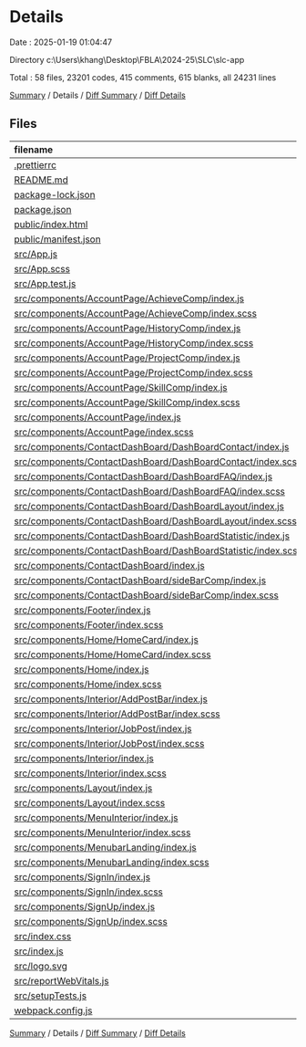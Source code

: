 # Details

Date : 2025-01-19 01:04:47

Directory c:\\Users\\khang\\Desktop\\FBLA\\2024-25\\SLC\\slc-app

Total : 58 files,  23201 codes, 415 comments, 615 blanks, all 24231 lines

[Summary](results.md) / Details / [Diff Summary](diff.md) / [Diff Details](diff-details.md)

## Files
| filename | language | code | comment | blank | total |
| :--- | :--- | ---: | ---: | ---: | ---: |
| [.prettierrc](/.prettierrc) | JSON | 6 | 0 | 0 | 6 |
| [README.md](/README.md) | Markdown | 10 | 0 | 8 | 18 |
| [package-lock.json](/package-lock.json) | JSON | 19,050 | 0 | 1 | 19,051 |
| [package.json](/package.json) | JSON | 72 | 0 | 1 | 73 |
| [public/index.html](/public/index.html) | HTML | 21 | 0 | 1 | 22 |
| [public/manifest.json](/public/manifest.json) | JSON | 25 | 0 | 1 | 26 |
| [src/App.js](/src/App.js) | JavaScript | 32 | 14 | 5 | 51 |
| [src/App.scss](/src/App.scss) | SCSS | 27 | 0 | 5 | 32 |
| [src/App.test.js](/src/App.test.js) | JavaScript | 7 | 0 | 2 | 9 |
| [src/components/AccountPage/AchieveComp/index.js](/src/components/AccountPage/AchieveComp/index.js) | JavaScript | 86 | 0 | 5 | 91 |
| [src/components/AccountPage/AchieveComp/index.scss](/src/components/AccountPage/AchieveComp/index.scss) | SCSS | 24 | 0 | 6 | 30 |
| [src/components/AccountPage/HistoryComp/index.js](/src/components/AccountPage/HistoryComp/index.js) | JavaScript | 114 | 0 | 9 | 123 |
| [src/components/AccountPage/HistoryComp/index.scss](/src/components/AccountPage/HistoryComp/index.scss) | SCSS | 23 | 1 | 7 | 31 |
| [src/components/AccountPage/ProjectComp/index.js](/src/components/AccountPage/ProjectComp/index.js) | JavaScript | 90 | 0 | 7 | 97 |
| [src/components/AccountPage/ProjectComp/index.scss](/src/components/AccountPage/ProjectComp/index.scss) | SCSS | 24 | 0 | 7 | 31 |
| [src/components/AccountPage/SkillComp/index.js](/src/components/AccountPage/SkillComp/index.js) | JavaScript | 91 | 2 | 9 | 102 |
| [src/components/AccountPage/SkillComp/index.scss](/src/components/AccountPage/SkillComp/index.scss) | SCSS | 24 | 0 | 6 | 30 |
| [src/components/AccountPage/index.js](/src/components/AccountPage/index.js) | JavaScript | 313 | 0 | 13 | 326 |
| [src/components/AccountPage/index.scss](/src/components/AccountPage/index.scss) | SCSS | 260 | 0 | 48 | 308 |
| [src/components/ContactDashBoard/DashBoardContact/index.js](/src/components/ContactDashBoard/DashBoardContact/index.js) | JavaScript | 74 | 0 | 2 | 76 |
| [src/components/ContactDashBoard/DashBoardContact/index.scss](/src/components/ContactDashBoard/DashBoardContact/index.scss) | SCSS | 121 | 0 | 24 | 145 |
| [src/components/ContactDashBoard/DashBoardFAQ/index.js](/src/components/ContactDashBoard/DashBoardFAQ/index.js) | JavaScript | 51 | 0 | 4 | 55 |
| [src/components/ContactDashBoard/DashBoardFAQ/index.scss](/src/components/ContactDashBoard/DashBoardFAQ/index.scss) | SCSS | 64 | 0 | 14 | 78 |
| [src/components/ContactDashBoard/DashBoardLayout/index.js](/src/components/ContactDashBoard/DashBoardLayout/index.js) | JavaScript | 22 | 7 | 4 | 33 |
| [src/components/ContactDashBoard/DashBoardLayout/index.scss](/src/components/ContactDashBoard/DashBoardLayout/index.scss) | SCSS | 17 | 3 | 3 | 23 |
| [src/components/ContactDashBoard/DashBoardStatistic/index.js](/src/components/ContactDashBoard/DashBoardStatistic/index.js) | JavaScript | 62 | 5 | 6 | 73 |
| [src/components/ContactDashBoard/DashBoardStatistic/index.scss](/src/components/ContactDashBoard/DashBoardStatistic/index.scss) | SCSS | 221 | 23 | 40 | 284 |
| [src/components/ContactDashBoard/index.js](/src/components/ContactDashBoard/index.js) | JavaScript | 22 | 7 | 4 | 33 |
| [src/components/ContactDashBoard/sideBarComp/index.js](/src/components/ContactDashBoard/sideBarComp/index.js) | JavaScript | 31 | 7 | 5 | 43 |
| [src/components/ContactDashBoard/sideBarComp/index.scss](/src/components/ContactDashBoard/sideBarComp/index.scss) | SCSS | 66 | 10 | 10 | 86 |
| [src/components/Footer/index.js](/src/components/Footer/index.js) | JavaScript | 34 | 7 | 5 | 46 |
| [src/components/Footer/index.scss](/src/components/Footer/index.scss) | SCSS | 66 | 14 | 14 | 94 |
| [src/components/Home/HomeCard/index.js](/src/components/Home/HomeCard/index.js) | JavaScript | 98 | 31 | 5 | 134 |
| [src/components/Home/HomeCard/index.scss](/src/components/Home/HomeCard/index.scss) | SCSS | 341 | 44 | 64 | 449 |
| [src/components/Home/index.js](/src/components/Home/index.js) | JavaScript | 42 | 6 | 7 | 55 |
| [src/components/Home/index.scss](/src/components/Home/index.scss) | SCSS | 220 | 24 | 41 | 285 |
| [src/components/Interior/AddPostBar/index.js](/src/components/Interior/AddPostBar/index.js) | JavaScript | 122 | 19 | 27 | 168 |
| [src/components/Interior/AddPostBar/index.scss](/src/components/Interior/AddPostBar/index.scss) | SCSS | 56 | 15 | 12 | 83 |
| [src/components/Interior/JobPost/index.js](/src/components/Interior/JobPost/index.js) | JavaScript | 37 | 7 | 5 | 49 |
| [src/components/Interior/JobPost/index.scss](/src/components/Interior/JobPost/index.scss) | SCSS | 68 | 13 | 13 | 94 |
| [src/components/Interior/index.js](/src/components/Interior/index.js) | JavaScript | 235 | 22 | 25 | 282 |
| [src/components/Interior/index.scss](/src/components/Interior/index.scss) | SCSS | 193 | 28 | 37 | 258 |
| [src/components/Layout/index.js](/src/components/Layout/index.js) | JavaScript | 19 | 6 | 5 | 30 |
| [src/components/Layout/index.scss](/src/components/Layout/index.scss) | SCSS | 9 | 2 | 2 | 13 |
| [src/components/MenuInterior/index.js](/src/components/MenuInterior/index.js) | JavaScript | 47 | 7 | 6 | 60 |
| [src/components/MenuInterior/index.scss](/src/components/MenuInterior/index.scss) | SCSS | 12 | 3 | 4 | 19 |
| [src/components/MenubarLanding/index.js](/src/components/MenubarLanding/index.js) | JavaScript | 42 | 6 | 6 | 54 |
| [src/components/MenubarLanding/index.scss](/src/components/MenubarLanding/index.scss) | SCSS | 12 | 4 | 4 | 20 |
| [src/components/SignIn/index.js](/src/components/SignIn/index.js) | JavaScript | 54 | 9 | 7 | 70 |
| [src/components/SignIn/index.scss](/src/components/SignIn/index.scss) | SCSS | 70 | 10 | 15 | 95 |
| [src/components/SignUp/index.js](/src/components/SignUp/index.js) | JavaScript | 207 | 28 | 19 | 254 |
| [src/components/SignUp/index.scss](/src/components/SignUp/index.scss) | SCSS | 108 | 15 | 24 | 147 |
| [src/index.css](/src/index.css) | CSS | 17 | 0 | 3 | 20 |
| [src/index.js](/src/index.js) | JavaScript | 16 | 12 | 3 | 31 |
| [src/logo.svg](/src/logo.svg) | XML | 1 | 0 | 0 | 1 |
| [src/reportWebVitals.js](/src/reportWebVitals.js) | JavaScript | 12 | 0 | 2 | 14 |
| [src/setupTests.js](/src/setupTests.js) | JavaScript | 1 | 4 | 1 | 6 |
| [webpack.config.js](/webpack.config.js) | JavaScript | 12 | 0 | 2 | 14 |

[Summary](results.md) / Details / [Diff Summary](diff.md) / [Diff Details](diff-details.md)
